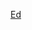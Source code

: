 [Ed](http://www.prime-junta.net/numenera/#version=1.1.0&origin=numenera&recursion=ninth_world&descriptor=D7&type=T1&focus=F22&finalized=false&tier=1&cyphers=3&selects=6-4-5&inputs=Ed-0-0-9-0-10-0-17-1-1-1-4-3-0-1-%3F-serpent%20(used)-magnetic%20boot-spear-eye%20in%20a%20globe%20%3F-&extra_equipment_text=explorer's%20pack&notes_text=Nano%3A%20Corebook%2C%20page%2032%0ARides%20the%20Lightning%3A%20Corebook%2C%20page%2071%0AMystical%2FMechanical%3A%20Corebook%2C%20page%2049&description_text=Nanos%20are%20the%20'wizards'%20of%20the%20Ninth%20World%2C%20performing%20miracles%20through%20the%20numenera.%0AConnection%3A%20One%20PC%20is%20an%20old%20friend%2C%20and%20can%20come%20along%20with%20Bolt%20Rider%20or%20Electrical%20Flight.%0A&extra_abilities_text=&disabled=000000000000000000000000&deleted=000000&recursions=&_recursion_id=&cust=00000000cm)
